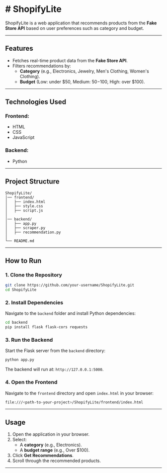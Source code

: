 # # **ShopifyLite**

ShopifyLite is a web application that recommends products from the **Fake Store API** based on user preferences such as category and budget. 

---

## **Features**
- Fetches real-time product data from the **Fake Store API**.
- Filters recommendations by:
  - **Category** (e.g., Electronics, Jewelry, Men's Clothing, Women's Clothing).
  - **Budget** (Low: under $50, Medium: $50-$100, High: over $100).

---

## **Technologies Used**
### **Frontend:**
- HTML
- CSS
- JavaScript

### **Backend:**
- Python

---

## **Project Structure**
```
ShopifyLite/
│── frontend/
│   ├── index.html      
│   ├── style.css       
│   ├── script.js       
│
│── backend/
│   ├── app.py          
│   ├── scraper.py
│   ├── recommendation.py   
│
└── README.md           
```

---

## **How to Run**

### **1. Clone the Repository**
```bash
git clone https://github.com/your-username/ShopifyLite.git
cd ShopifyLite
```

### **2. Install Dependencies**
Navigate to the `backend` folder and install Python dependencies:
```bash
cd backend
pip install flask flask-cors requests
```

### **3. Run the Backend**
Start the Flask server from the `backend` directory:
```bash
python app.py
```
The backend will run at: `http://127.0.0.1:5000`.

### **4. Open the Frontend**
Navigate to the `frontend` directory and open `index.html` in your browser:
```bash
file:///<path-to-your-project>/ShopifyLite/frontend/index.html
```

---

## **Usage**
1. Open the application in your browser.
2. Select:
   - A **category** (e.g., Electronics).
   - A **budget range** (e.g., Over $100).
3. Click **Get Recommendations**.
4. Scroll through the recommended products.

---
